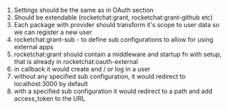 1. Settings should be the same as in OAuth section
1. Should be extendable (rocketchat:grant, rocketchat:grant-github etc)
1. Each package with provider should transform it's scope to user data so we can register a new user
1. rocketchat:grant-sub - to define sub configurations to allow for using external apps
1. rocketchat:grant should contain a middleware and startup fn with setup, that is already in rocketchat:oauth-external
1. in callback it would create and / or log in a user
1. without any specified sub configuration, it would redirect to localhost:3000 by default
1. with a specified sub configuration it would redirect to a path and add access_token to the URL
